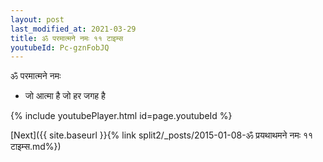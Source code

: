 ```yaml
---
layout: post
last_modified_at: 2021-03-29
title: ॐ परमात्मने नमः ११ टाइम्स
youtubeId: Pc-gznFobJQ
---
```

 
 
 ॐ परमात्मने नमः  
 
 -  जो आत्मा है जो हर जगह है 
 
  
 
  
 
 
 
 
 
 


{% include youtubePlayer.html id=page.youtubeId %}
 
[Next]({{ site.baseurl }}{% link  split2/_posts/2015-01-08-ॐ प्रयथाथमने नमः ११ टाइम्स.md%})
 
